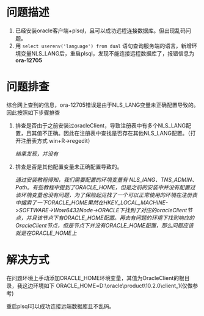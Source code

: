# 问题描述
1. 已经安装oracle客户端+plsql，且可以成功远程连接数据库。但出现乱码问题。
2. 用 ``` select userenv('language') from dual ``` 语句查询服务端的语言，新增环境变量NLS_LANG后，重启plsql，发现不能连接远程数据库了，报错信息为**ora-12705**
# 问题排查
综合网上查到的信息，ora-12705错误是由于NLS_LANG变量未正确配置导致的。因此按照如下步骤排查

1. 排查是否由于之前安装过oracleClient，导致注册表中有多个NLS_LANG配置，且其值不正确。因此在注册表中查找是否存在其他NLS_LANG配置。（打开注册表方式 win+R->regedit）
    
    *结果发现，并没有*
2. 排查是否是其他配置变量未正确配置导致的。
    
    *通过安装教程得知，我们需要配置的环境变量有 NLS_lANG、TNS_ADMIN、Path。有些教程中提到了ORACLE_HOME，但是之前的安装中并没有配置过该环境变量也没有问题，为了保险起见找了一个可以正常使用的环境在注册表中搜索了一下ORACLE_HOME果然在HKEY_LOCAL_MACHINE->SOFTWARE->Wow6432Node->ORACLE下找到了对应的oracleClient节点，并且该节点下有ORACLE_HOME配置。再去有问题的环境下找到响应的OracleClient节点，但是节点下并没有ORACLE_HOME配置，那么问题应该就是在ORACLE_HOME上*

# 解决方式

在问题环境上手动添加ORACLE_HOME环境变量，其值为OracleClient的根目录，我这边环境如下
ORACLE_HOME=D:\oracle\product\10.2.0\client_1(仅做参考)

重启plsql可以成功连接远端数据库且不乱码。